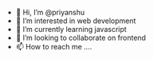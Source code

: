 - 👋 Hi, I’m @priyanshu
- 👀 I’m interested in web development
- 🌱 I’m currently learning javascript
- 💞️ I’m looking to collaborate on frontend
- 📫 How to reach me ....

<!---
priyanshu00007/priyanshu00007 is a ✨ special ✨ repository because its `README.md` (this file) appears on your GitHub profile.
You can click the Preview link to take a look at your changes.
--->
